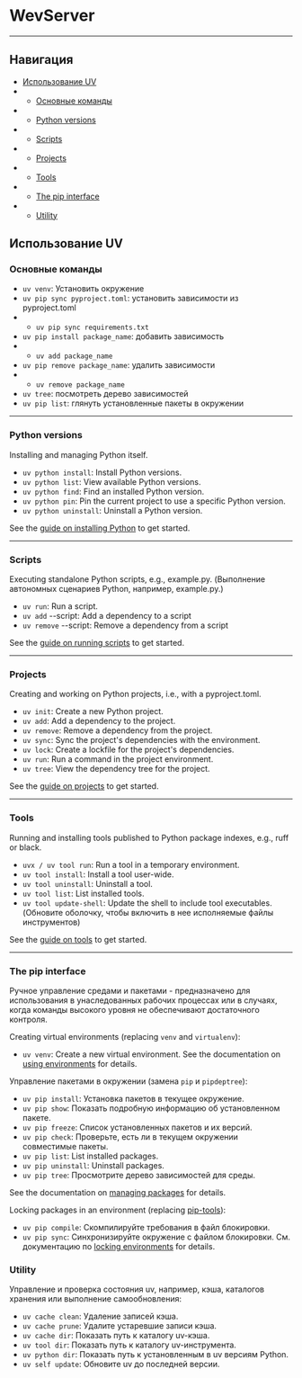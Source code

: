 # WevServer

***

## Навигация

- [Использование UV](#использование-uv)
- - [Основные команды](#основные-команды)
- - [Python versions](#python-versions)
- - [Scripts](#scripts)
- - [Projects](#projects)
- - [Tools](#tools)
- - [The pip interface](#the-pip-interface)
- - [Utility](#utility)

## Использование UV

### Основные команды

- `uv venv`: Установить окружение
- `uv pip sync pyproject.toml`: установить зависимости из pyproject.toml
- - `uv pip sync requirements.txt`
- `uv pip install package_name`: добавить зависимость
- - `uv add package_name`
- `uv pip remove package_name`: удалить зависимости
- - `uv remove package_name`
- `uv tree`: посмотреть дерево зависимостей
- `uv pip list`: глянуть установленные пакеты в окружении

***

### Python versions

Installing and managing Python itself.

- `uv python install`: Install Python versions.
- `uv python list`: View available Python versions.
- `uv python find`: Find an installed Python version.
- `uv python pin`: Pin the current project to use a specific Python version.
- `uv python uninstall`: Uninstall a Python version.

See the [guide on installing Python](https://docs.astral.sh/uv/guides/install-python/) to get started.

***

### Scripts

Executing standalone Python scripts, e.g., example.py. (Выполнение автономных сценариев Python, например, example.py.)

- `uv run`: Run a script.
- `uv add` --script: Add a dependency to a script
- `uv remove` --script: Remove a dependency from a script

See the [guide on running scripts](https://docs.astral.sh/uv/guides/scripts/) to get started.

***

### Projects

Creating and working on Python projects, i.e., with a pyproject.toml.

- `uv init`: Create a new Python project.
- `uv add`: Add a dependency to the project.
- `uv remove`: Remove a dependency from the project.
- `uv sync`: Sync the project's dependencies with the environment.
- `uv lock`: Create a lockfile for the project's dependencies.
- `uv run`: Run a command in the project environment.
- `uv tree`: View the dependency tree for the project.

See the [guide on projects](https://docs.astral.sh/uv/guides/projects/) to get started.

***

### Tools

Running and installing tools published to Python package indexes, e.g., ruff or black.

- `uvx / uv tool run`: Run a tool in a temporary environment.
- `uv tool install`: Install a tool user-wide.
- `uv tool uninstall`: Uninstall a tool.
- `uv tool list`: List installed tools.
- `uv tool update-shell`: Update the shell to include tool executables. (Обновите оболочку, чтобы включить в нее исполняемые файлы инструментов)

See the [guide on tools](https://docs.astral.sh/uv/guides/tools/) to get started.

***

### The pip interface

Ручное управление средами и пакетами - предназначено для использования в унаследованных рабочих процессах или в случаях, когда команды высокого уровня не обеспечивают достаточного контроля.

Creating virtual environments (replacing `venv` and `virtualenv`):

- `uv venv`: Create a new virtual environment.
See the documentation on [using environments](https://docs.astral.sh/uv/pip/environments/) for details.

Управление пакетами в окружении (замена `pip` и `pipdeptree`):

- `uv pip install`: Установка пакетов в текущее окружение.
- `uv pip show`: Показать подробную информацию об установленном пакете.
- `uv pip freeze`: Список установленных пакетов и их версий.
- `uv pip check`: Проверьте, есть ли в текущем окружении совместимые пакеты.
- `uv pip list`: List installed packages.
- `uv pip uninstall`: Uninstall packages.
- `uv pip tree`: Просмотрите дерево зависимостей для среды.

See the documentation on [managing packages](https://docs.astral.sh/uv/pip/packages/) for details.

Locking packages in an environment (replacing [pip-tools](https://github.com/jazzband/pip-tools)):

- `uv pip compile`: Скомпилируйте требования в файл блокировки.
- `uv pip sync`: Синхронизируйте окружение с файлом блокировки.
См. документацию по [locking environments](https://docs.astral.sh/uv/pip/compile/) for details.

### Utility

Управление и проверка состояния uv, например, кэша, каталогов хранения или выполнение самообновления:

- `uv cache clean`: Удаление записей кэша.
- `uv cache prune`: Удалите устаревшие записи кэша.
- `uv cache dir`: Показать путь к каталогу uv-кэша.
- `uv tool dir`: Показать путь к каталогу uv-инструмента.
- `uv python dir`: Показать путь к установленным в uv версиям Python.
- `uv self update`: Обновите uv до последней версии.
